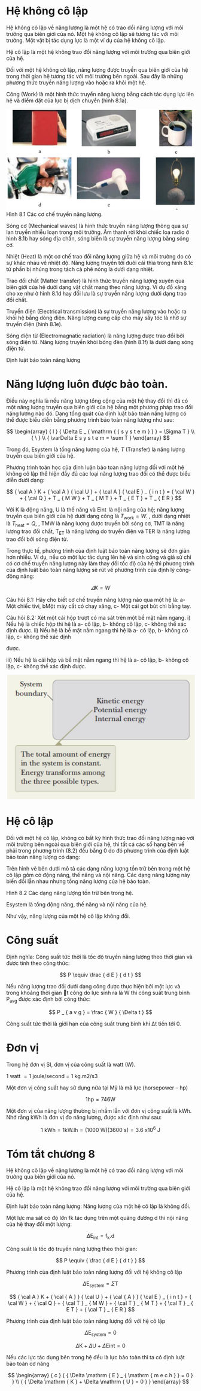 

# Hệ không cô lập

Hệ không cô lập về năng lượng là một hệ có trao đổi năng lượng với môi trường qua biên giới của nó. Một hệ không cô lập sẽ tương tác với môi trường. Một vật bị tác dụng lực là một ví dụ của hệ không cô lập.

Hệ cô lập là một hệ không trao đổi năng lượng với môi trường qua biên giới của hệ.

Đối với một hệ không cô lập, năng lượng được truyền qua biên giới của hệ trong thời gian hệ tương tác với môi trường bên ngoài. Sau đây là những phương thức truyền năng lượng vào hoặc ra khỏi một hệ.

Công (Work) là một hình thức truyền năng lượng bằng cách tác dụng lực lên hệ và điểm đặt của lực bị dịch chuyển (hình 8.1a).

![](images/image1.jpg)  
Hình 8.1 Các cơ chế truyền năng lượng.

Sóng cơ (Mechanical waves) là hình thức truyền năng lượng thông qua sự lan truyền nhiễu loạn trong môi trường. Âm thanh rời khỏi chiếc loa radio ở hình 8.1b hay sóng địa chấn, sóng biển là sự truyền năng lượng bằng sóng cơ.

Nhiệt (Heat) là một cơ chế trao đổi năng lượng giữa hệ và môi trường do có sự khác nhau về nhiệt độ. Năng lượng truyền tới đuôi cái thìa trong hình 8.1c từ phần bị nhúng trong tách cà phê nóng là dưới dạng nhiệt.



Trao đổi chất (Matter transfer) là hình thức truyền năng lượng xuyên qua biên giới của hệ dưới dạng vật chất mang theo năng lượng. Ví dụ đổ xăng cho xe như ở hình 8.1d hay đối lưu là sự truyền năng lượng dưới dạng trao đổi chất.

Truyền điện (Electrical transmission) là sự truyền năng lượng vào hoặc ra khỏi hệ bằng dòng điện. Năng lượng cung cấp cho máy sấy tóc là nhờ sự truyền điện (hình 8.1e).

Sóng điện từ (Electromagnatic radiation) là năng lượng được trao đổi bởi sóng điện từ. Năng lượng truyền khỏi bóng đèn (hình 8.1f) là dưới dạng sóng điện từ.

Định luật bảo toàn năng lượng

# Năng lượng luôn được bảo toàn.

Điều này nghĩa là nếu năng lượng tổng cộng của một hệ thay đổi thì đã có một năng lượng truyền qua biên giới của hệ bằng một phương pháp trao đổi năng lượng nào đó. Dạng tổng quát của định luật bảo toàn năng lượng có thể được biểu diễn bằng phương trình bảo toàn năng lượng như sau:

$$
\begin{array} { l } { \Delta E _ { \mathrm { { s y s t e m } } } = \Sigma T } \\ { \ } \\ { \varDelta E s y s t e m = \sum T } \end{array}
$$

Trong đó, Esystem là tổng năng lượng của hệ, $T$ (Transfer) là năng lượng truyền qua biên giới của hệ.

Phương trình toán học của định luận bảo toàn năng lượng đối với một hệ không cô lập thể hiện đầy đủ các loại năng lượng trao đổi có thể được biểu diễn dưới dạng:

$$
{ \cal A } K + { \cal A } { \cal U } + { \cal A } { \cal E } _ { i n t } = { \cal W } + { \cal Q } + T _ { M W } + T _ { M T } + T _ { E T } + T _ { E R }
$$

Với K là động năng, U là thế năng và $\operatorname { E i n t }$ là nội năng của hệ; năng lượng truyền qua biên giới của hệ dưới dạng công là $T _ { \mathrm { w o r k } } = W _ { \mathrm { : } }$ , dưới dạng nhiệt là $T _ { \mathrm { h e a t } } = Q ,$ , TMW là năng lượng được truyền bởi sóng cơ, TMT là năng lượng trao đổi chất, $\mathrm { T _ { E T } }$ là năng lượng do truyền điện và TER là năng lượng trao đổi bởi sóng điện từ.

Trong thực tế, phương trình của định luật bảo toàn năng lượng sẽ đơn giản hơn nhiều. Ví dụ, nếu có một lực tác dụng lên hệ và sinh công và giả sử chỉ có cơ chế truyền năng lượng này làm thay đổi tốc độ của hệ thì phương trình của định luật bảo toàn năng lượng sẽ rút về phương trình của định lý công-động năng:

$$
\varDelta K = W
$$

Câu hỏi 8.1: Hãy cho biết cơ chế truyền năng lượng nào qua một hệ là: a- Một chiếc tivi, bMột máy cắt cỏ chạy xăng, c- Một cái gọt bút chì bằng tay.

Câu hỏi 8.2: Xét một cái hộp trượt có ma sát trên một bề mặt nằm ngang. i) Nếu hệ là chiếc hộp thì hệ là a- cô lập, b- không cô lập, c- không thể xác định được. ii) Nếu hệ là bề mặt nằm ngang thì hệ là a- cô lập, b- không cô lập, c- không thể xác định



được.

iii) Nếu hệ là cái hộp và bề mặt nằm ngang thì hệ là a- cô lập, b- không cô lập, c- không thể xác định được.

![](images/image2.jpg)

# Hệ cô lập

Đối với một hệ cô lập, không có bất kỳ hình thức trao đổi năng lượng nào với môi trường bên ngoài qua biên giới của hệ, thì tất cả các số hạng bên vế phải trong phương trình (8.2) đều bằng 0 do đó phương trình của định luật bảo toàn năng lượng có dạng:

Trên hình vẽ bên dưới mô tả các dạng năng lượng tồn trữ bên trong một hệ cô lập gồm có động năng, thế năng và nội năng. Các dạng năng lượng này biến đổi lẫn nhau nhưng tổng năng lượng của hệ bảo toàn.

Hình 8.2 Các dạng năng lượng tồn trữ bên trong hệ.

Esystem là tổng động năng, thế năng và nội năng của hệ.

Như vậy, năng lượng của một hệ cô lập không đổi.

# Công suất

Định nghĩa: Công suất tức thời là tốc độ truyền năng lượng theo thời gian và được tính theo công thức:

$$
P \equiv \frac { d E } { d t }
$$

Nếu năng lượng trao đổi dưới dạng công được thực hiện bởi một lực và trong khoảng thời gian t công do lực sinh ra là W thì công suất trung bình $\mathrm { P _ { a v g } }$ được xác định bởi công thức:

$$
P _ { a v g } = \frac { W } { \Delta t }
$$



Công suất tức thời là giới hạn của công suất trung bình khi Δt tiến tới 0.



# Đơn vị

Trong hệ đơn vị SI, đơn vị của công suất là watt (W).

1 watt $= 1$ joule/second = 1 kg.m2/s3

Một đơn vị công suất hay sử dụng nữa tại Mỹ là mã lực (horsepower – hp)

$$
1 \mathrm { h p } = 7 4 6 \mathrm { W }
$$

Một đơn vị của năng lượng thường bị nhầm lẫn với đơn vị công suất là kWh. Nhớ rằng kWh là đơn vị đo năng lượng, được xác định như sau:

$$
1 \ { \mathrm { k W h } } = 1 { \mathrm { k W . l h } } = ( 1 0 0 0 \ { \mathrm { W } } ) ( 3 6 0 0 \ { \mathrm { s } } ) = 3 . 6 \ { \mathrm { x } } 1 0 ^ { 6 } \ { \mathrm { J } }
$$

# Tóm tắt chương 8

Hệ không cô lập về năng lượng là một hệ có trao đổi năng lượng với môi trường qua biên giới của nó.

Hệ cô lập là một hệ không trao đổi năng lượng với môi trường qua biên giới của hệ.

Định luật bảo toàn năng lượng: Năng lượng của một hệ cô lập là không đổi.

Một lực ma sát có độ lớn fk tác dụng trên một quãng đường d thì nội năng của hệ thay đổi một lượng:

$$
\Delta \mathrm { E } _ { \mathrm { i n t } } = \mathrm { f } _ { \mathrm { k } } . \mathrm { d }
$$

Công suất là tốc độ truyền năng lượng theo thòi gian:

$$
P \equiv { \frac { d E } { d t } }
$$

Phương trình của định luật bảo toàn năng lượng đối với hệ không cô lập

$$
\bar { \Delta } \mathrm { E } _ { \mathrm { s y s t e m } } = \Sigma \mathrm { T }
$$

$$
{ \cal A } K + { \cal { A } } { \cal U } + { \cal { A } } { \cal E } _ { i n t } = { \cal W } + { \cal Q } + { \cal T } _ { M W } + { \cal T } _ { M T } + { \cal T } _ { E T } + { \cal T } _ { E R }
$$

Phương trình của định luật bảo toàn năng lượng đối với hệ cô lập

$$
\Delta \mathrm { E } _ { \mathrm { s y s t e m } } = 0
$$

$$
\Delta \mathrm { K } + \Delta \mathrm { U } + \Delta \mathrm { E i n t } = 0
$$

Nếu các lực tác dụng bên trong hệ đều là lực bảo toàn thì ta có định luật bảo toàn cơ năng

$$
\begin{array} { c } { { \Delta \mathrm { E } _ { \mathrm { m e c h } } = 0 } } \\ { { \Delta \mathrm { K } + \Delta \mathrm { U } = 0 } } \end{array}
$$